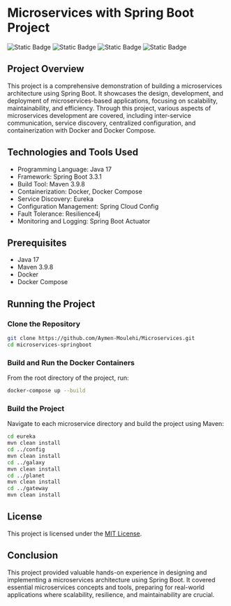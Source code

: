 

# Microservices with Spring Boot Project
![Static Badge](https://img.shields.io/badge/License-MIT-blue)
![Static Badge](https://img.shields.io/badge/Java-17-green)
![Static Badge](https://img.shields.io/badge/Maven-3.9.8-green)
![Static Badge](https://img.shields.io/badge/Spring_Boot-3.3.1-green)
## Project Overview

This project is a comprehensive demonstration of building a microservices architecture using Spring Boot. It showcases the design, development, and deployment of microservices-based applications, focusing on scalability, maintainability, and efficiency. Through this project, various aspects of microservices development are covered, including inter-service communication, service discovery, centralized configuration, and containerization with Docker and Docker Compose.

## Technologies and Tools Used

- Programming Language: Java 17
- Framework: Spring Boot 3.3.1
- Build Tool: Maven 3.9.8
- Containerization: Docker, Docker Compose
- Service Discovery: Eureka
- Configuration Management: Spring Cloud Config
- Fault Tolerance: Resilience4j
- Monitoring and Logging: Spring Boot Actuator

## Prerequisites
- Java 17
- Maven 3.9.8
- Docker
- Docker Compose

## Running the Project

### Clone the Repository
```bash
git clone https://github.com/Aymen-Moulehi/Microservices.git
cd microservices-springboot
```

### Build and Run the Docker Containers
From the root directory of the project, run:
```bash
docker-compose up --build
```

### Build the Project
Navigate to each microservice directory and build the project using Maven:
```bash
cd eureka
mvn clean install
cd ../config
mvn clean install
cd ../galaxy
mvn clean install
cd ../planet
mvn clean install
cd ../gateway
mvn clean install
```
## License
This project is licensed under the [MIT License](LICENSE).

## Conclusion
This project provided valuable hands-on experience in designing and implementing a microservices architecture using Spring Boot. It covered essential microservices concepts and tools, preparing for real-world applications where scalability, resilience, and maintainability are crucial.

